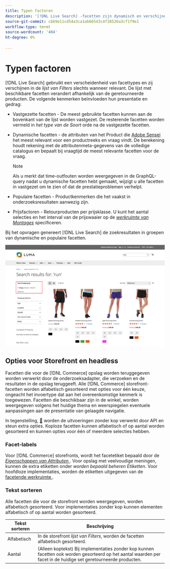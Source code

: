 ```yaml
---
title: Typen factoren
description: '[!DNL Live Search] -facetten zijn dynamisch en verschijnen in de lijst met filters, indien van toepassing.'
source-git-commit: cb69e11cd54a3ca1ab66543c4f28526a3cf1f9e1
workflow-type: tm+mt
source-wordcount: '404'
ht-degree: 0%

---
```


# Typen factoren

[!DNL Live Search] gebruikt een verscheidenheid van facettypes en zij verschijnen in de *lijst van Filters* slechts wanneer relevant. De lijst met beschikbare facetten verandert afhankelijk van de geretourneerde producten. De volgende kenmerken beïnvloeden hun presentatie en gedrag:

* Vastgezette facetten - De meest gebruikte facetten kunnen aan de bovenkant van de lijst worden vastgezet. De resterende facetten worden vermeld in *het type van de Soort* orde na de vastgezette facetten.
* Dynamische facetten - de attributen van het Product die [ Adobe Sensei ](https://www.adobe.com/sensei.html) het meest relevant voor een productreeks en vraag vindt. De berekening houdt rekening met de attributenmeta-gegevens van de volledige catalogus en bepaalt bij vraagtijd de meest relevante facetten voor de vraag.

  >[!NOTE]
  >
  >Als u merkt dat time-outfouten worden weergegeven in de GraphQL-query nadat u dynamische facetten hebt gemaakt, wijzigt u alle facetten in vastgezet om te zien of dat de prestatieproblemen verhelpt.

* Populaire facetten - Productkenmerken die het vaakst in onderzoeksresultaten aanwezig zijn.
* Prijsfactoren - Retourproducten per prijsklasse. U kunt het aantal selecties en het interval van de prijswaaier op de [*werkruimte van Montages*](settings.md) specificeren.

Bij het opvragen genereert [!DNL Live Search] de zoekresultaten in groepen van dynamische en populaire facetten.

![ Facets - Prijs ](assets/storefront-search-results-run-price.png)

## Opties voor Storefront en headless

Facetten die voor de [!DNL Commerce] opslag worden teruggegeven worden verwerkt door de onderzoeksadapter, die verzoeken en de resultaten in de opslag teruggeeft. Alle [!DNL Commerce] storefront-facetten worden alfabetisch gesorteerd met opties voor één keuze, ongeacht het invoertype dat aan het overeenkomstige kenmerk is toegewezen. Facetten die beschikbaar zijn in de winkel, worden weergegeven volgens het huidige thema en weerspiegelen eventuele aanpassingen aan de presentatie van gelaagde navigatie.

In tegenstelling, [&#128279;](https://developer.adobe.com/commerce/php/architecture/technical-vision/web-api/) worden de uitvoeringen zonder kop  verwerkt door API en steun extra opties. Koploze facetten kunnen alfabetisch of op aantal worden gesorteerd en kunnen opties voor één of meerdere selecties hebben.

### Facet-labels

Voor [!DNL Commerce] storefronts, wordt het facetetiket bepaald door de [*Eigenschappen van Attributen* ](https://experienceleague.adobe.com/docs/commerce-admin/catalog/product-attributes/create/attribute-product-create.html?lang=nl-NL). Voor opslag met veelvoudige meningen, kunnen de extra etiketten onder *worden bepaald beheren Etiketten*. Voor hoofdloze implementaties, worden de etiketten uitgegeven van de [ facetende werkruimte ](faceting-workspace.md).

### Tekst sorteren

Alle facetten die voor de storefront worden weergegeven, worden alfabetisch gesorteerd. Voor implementaties zonder kop kunnen elementen alfabetisch of op aantal worden gesorteerd.

| Tekst sorteren | Beschrijving |
|--- |--- |
| Alfabetisch | In de storefront *lijst van Filters*, worden de facetten alfabetisch gesorteerd. |
| Aantal | (Alleen koptekst) Bij implementaties zonder kop kunnen facetten ook worden gesorteerd op het aantal waarden per facet in de huidige set geretourneerde producten. |
